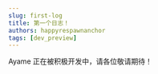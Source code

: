 ```yaml
---
slug: first-log
title: 第一个日志！
authors: happyrespawnanchor
tags: [dev_preview]
---
```


Ayame 正在被积极开发中，请各位敬请期待！